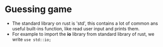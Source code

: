 # Guessing game
- The standard library on rust is 'std', this contains a lot of common ans useful built-ins function, like read user input and prints them.
- For example to import the **io** library from standard library of rust, we write `use std::io;`
